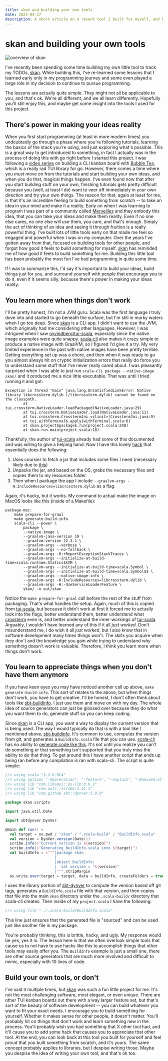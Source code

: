 ```yaml
---
title: skan and building your own tools
date: 2023-04-27
description: A short article on a recent tool I built for myself, and how I enjoyed the process.
---
```


# skan and building your own tools

![overview of skan](/images/skan-overview.png)

I've recently been spending some time building my own little tool to track my
TODOs, [skan][skan]. While building this, I've re-learned some lessons that I
learned early only in my programming journey and some even played a large role
in my decision to continue to pursue programming.

The lessons are actually quite simple. They might not all be applicable to you,
and that's ok. We're all different, and we all learn differently. Hopefully
you'll still enjoy this, and maybe get some insight into the tools I used for
this project.

## There's power in making your ideas reality

When you first start programming (at least in more modern times) you undoubtedly
go through a phase where you're following tutorials, learning the basics of the
stack you're using, and just exploring what's possible. This is a great way
to get introduced to something, in fact I actually was in the process of doing
this with go right before I started this project. I was following a [video
series](https://www.youtube.com/playlist?list=PLLLtqOZfy0pcFoSIeGXO-SOaP9qLqd_H6)
on building a CLI kanban board with [Bubble
Tea](https://github.com/charmbracelet/bubbletea), which is a really rad TUI
library for go. However, there comes a time where you _must_ move on from the
tutorials and start building your own ideas, and when you do that, magical
things happen. I've even found now that after you start building stuff on your
own, finishing tutorials gets pretty difficult because you (well, at least I do)
want to veer off immediately in your own direction and try your own things. The
reason for that, again at least for me, is that it's an incredible feeling to
build something from scratch -- to take an idea in your mind and make it a
reality. Early on when I was learning to program I was part of a community
called [Merveilles](https://merveilles.town/about) and they embody this idea,
that you can take your ideas and make them reality. Even if no one else cares,
no one else will use them, you care, and that's enough. Simply the act of
thinking of an idea and seeing it through fruition is a really powerful thing.
I've built lots of little tools early on that made me feel so engaged and
powerful when I was on my computer. Over the years I've gotten away from that,
focused on building tools for other people, and forgot how good it feels to
build something for myself. [skan][skan] has reminded me of how good it feels to
build something for me. Building this little tool has been probably the
most fun I've had programming in quite some time.

If I was to summarize this, I'd say it's important to build your ideas, build
things just for you, and surround yourself with people that encourage you to do
it, even if it seems silly, because there's power in making your ideas reality.

## You learn more when things don't work

I'll be pretty honest, I'm not a JVM guru. Scala was the first language I truly
dove into and started to go beneath the surface, but I'm still in murky waters
when I go too deep. Since [skan][skan] is a CLI app, I didn't want to use the
JVM, which originally had me considering other languages. However, I was
intrigued when I saw [oyvindberg/tui-scala][tui-scala], especially since the
native image examples were quite snappy. [scala-cli][scala-cli] also makes it
crazy simple to produce a native image with GraalVM, so I figured I'd give it a
try. My very limited experience in the past with native images have been pretty
terrible. Getting everything set up was a chore, and then when it was ready to
go you almost always hit on cryptic initialization errors that really do force
you to understand some stuff that I've never really cared about. I was
pleasantly surprised when I was able to just run `scala-cli package
--native-image skan/` and it produced me a nice little executable. That was
until I tried running it and got:

```
Exception in thread "main" java.lang.UnsatisfiedLinkError: Native library libcrossterm.dylib (/libcrossterm.dylib) cannot be found on the classpath.
        at tui.crossterm.NativeLoader.loadPackaged(NativeLoader.java:29)
        at tui.crossterm.NativeLoader.load(NativeLoader.java:11)
        at tui.crossterm.CrosstermJni.<clinit>(CrosstermJni.java:9)
        at tui.withTerminal$.apply(withTerminal.scala:6)
        at skan.project$package$.run(project.scala:248)
        at skan.run.main(project.scala:18)
```

Thankfully, the author of [tui-scala][tui-scala] already had some of this
documented and was willing to give a helping hand. Now I have this lovely
[hack](https://github.com/ckipp01/skan/blob/bc6f583ba598335c41a1a4431835c2b0ecea2e4e/scripts/package-setup.scala)
that essentially does the following:

1. Uses coursier to fetch a jar that includes some files I need (necessary likely due to [this](https://github.com/oracle/graal/issues/5219))
2. Unpacks the jar, and based on the OS, grabs the necessary files and copies
   them to my resources folder.
3. Then when I package the app I include `--graalvm-args
   -H:IncludeResources=libcrossterm.dylib` as a flag.

Again, it's hacky, but it works. My command to actual make the image on MacOS
looks like this (inside of a Makefile):

```
package-mac:
	make prepare-for-graal
	make generate-build-info
	scala-cli --power \
		package \
		--native-image \
		--graalvm-java-version 19 \
		--graalvm-version 22.3.1 \
		--graalvm-args --verbose \
		--graalvm-args --no-fallback \
		--graalvm-args -H:+ReportExceptionStackTraces \
		--graalvm-args --initialize-at-build-time=scala.runtime.Statics$$VM \
		--graalvm-args --initialize-at-build-time=scala.Symbol \
		--graalvm-args --initialize-at-build-time=scala.Symbol$$ \
		--graalvm-args --native-image-info \
		--graalvm-args -H:IncludeResources=libcrossterm.dylib \
		--graalvm-args -H:-UseServiceLoaderFeature \
		skan/ -o out/skan
```

Notice the `make prepare-for-graal` call before the rest of the stuff from
packaging. That's what handles the setup. Again, much of this is copied from
[tui-scala][tui-scala], but because it didn't work at first it forced me to
actually look into the flags, better understand them, better understand what
[crossterm](https://github.com/crossterm-rs/crossterm) even is, and better
understand the inner-workings of [tui-scala][tui-scala]. Arguably, I wouldn't
have learned any of this if it all _just worked_. Don't misunderstand me, I do
wish it all _just worked_, but I also know that in software development many
times things won't. The skills you acquire when they don't and the knowledge you
gain while trying to understand _why_ something doesn't work is valuable.
Therefore, I think you learn more when things don't work.

## You learn to appreciate things when you don't have them anymore

If you have keen eyes you may have noticed another call up above, `make
generate-build-info`. This sort of relates to the above, but when things don't
work, you have to get creative. I'll be honest, I don't often think about tools
like [sbt-buildinfo][sbt-buildinfo]. I just use them and
move on with my day. The whole idea of source generators can just be glossed
over because they do what you want them to do, generate stuff so you can keep
coding.

Since [skan][skan] is a CLI app, you want a way to display the current version
that is being used. The way I would typically do that is with a tool like I
mentioned above, [sbt-buildinfo][sbt-buildinfo]. It's common to use, computes
the version from git, and generates a `BuildInfo.scala` file that you can use.
[scala-cli][scala-cli] has no ability to [generate code like
this](https://github.com/VirtusLab/scala-cli/issues/610). It's not until you
realize you can't do something or that something isn't supported that you truly
miss the ability to do that thing. To get around this I have another script that
ends up being ran before any compilation is ran with scala-cli. The script is
quite simple:

```scala
//> using scala "3.3.0-RC4"
//> using options "-deprecation", "-feature", "-explain", "-Wunused:all"
//> using lib "com.lihaoyi::os-lib:0.9.1"
//> using lib "com.outr::scribe:3.11.1"
//> using lib "com.github.sbt::dynver:5.0.0"

package skan.scripts

import java.util.Date

import sbtdynver.DynVer

@main def run() =
  val target = os.pwd / "skan" / ".scala-build" / "BuildInfo.scala"
  val version = DynVer.version(Date())
  scribe.info(s"Current version is ${version}")
  scribe.info(s"Generating BuildInfo.scala into ${target}")
  val buildInfo = s"""|package skan
                      |
                      |object BuildInfo:
                      |  val version = "${version}"
                      |""".stripMargin
  os.write.over(target = target, data = buildInfo, createFolders = true)
```

I uses the library portion of [sbt-dynver](https://github.com/sbt/sbt-dynver) to
compute the version based off git tags, generates a `BuildInfo.scala` file with
that version, and then copies that file into the main `skan` directory under the
`.scala-build/` directory that scala-cli creates. Then inside of my
`project.scala` I have the following:

```scala
//> using file "../.scala-build/BuildInfo.scala"
```

This line just ensures that the generated file is "sourced" and can be used just
like another file in my package.

You're probably thinking, this is brittle, hacky, and ugly. My response would be
yes, yes it is. The lesson here is that we often overlook simple tools that
cause us to not have to use hacks like this to accomplish things that other
tools may easily offer you. The `BuildInfo` example is just a small one, there
are other source generators that are much more involved and difficult to mimic,
especially with 10 lines of code.

## Build your own tools, or don't

I've said it multiple times, but [skan][skan] was such a fun little project for
me. It's not the most challenging software, most elegant, or even unique. There
are other TUI kanban boards out there with a way larger feature set, but that's
sort of the beauty of software development -- you can build whatever you want to
fit your exact needs. I encourage you to build something for yourself. Whether
it makes sense for other people, it doesn't matter. You'll probably hit on
things that don't work and learn something new in the process. You'll probably
wish you had something that X other tool had, and it'll cause you to add some
hack that causes you to appreciate that other tool. At the end, you can look
back at this tool you built for yourself and feel proud that you built something
from scratch, and it's yours. The same concept probably applies to libraries,
but I despise writing those. Maybe you despise the idea of writing your own
tool, and that's ok too.

[skan]: https://github.com/ckipp01/skan
[tui-scala]: https://github.com/oyvindberg/tui-scala
[scala-cli]: https://scala-cli.virtuslab.org/
[sbt-buildinfo]: https://github.com/sbt/sbt-buildinfo
